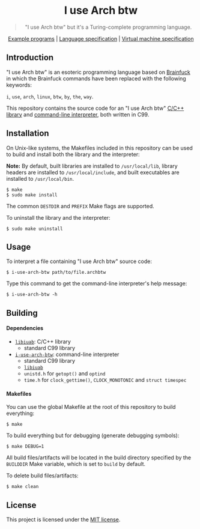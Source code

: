 <div align="center">
    <h1>I use Arch btw</h1>
    <blockquote>
        <p>"I use Arch btw" but it's a Turing-complete programming language.</p>
    </blockquote>
    <a href="./examples">Example programs</a>
    <span>|</span>
    <a href="./docs/LANG_SPEC.md">Language specification</a>
    <span>|</span>
    <a href="./docs/VM_SPEC.md">Virtual machine specification</a>
</div>

## Introduction

"I use Arch btw" is an esoteric programming language based on
[Brainfuck](https://en.wikipedia.org/wiki/Brainfuck) in which the Brainfuck
commands have been replaced with the following keywords:

`i`, `use`, `arch`, `linux`, `btw`, `by`, `the`, `way`.

This repository contains the source code for an "I use Arch btw"
[C/C++ library](./lib) and [command-line interpreter](./cmd), both written in
C99.

## Installation

On Unix-like systems, the Makefiles included in this repository can be used to
build and install both the library and the interpreter:

**Note:** By default, built libraries are installed to `/usr/local/lib`, library
headers are installed to `/usr/local/include`, and built executables are
installed to `/usr/local/bin`.

```
$ make
$ sudo make install
```

The common `DESTDIR` and `PREFIX` Make flags are supported.

To uninstall the library and the interpreter:

```
$ sudo make uninstall
```

## Usage

To interpret a file containing "I use Arch btw" source code:

```
$ i-use-arch-btw path/to/file.archbtw
```

Type this command to get the command-line interpreter's help message:

```
$ i-use-arch-btw -h
```

## Building

#### Dependencies

* [`libiuab`](./lib): C/C++ library
    - standard C99 library
* [`i-use-arch-btw`](./cmd): command-line interpreter
    - standard C99 library
    - [`libiuab`](./lib)
    - `unistd.h` for `getopt()` and `optind`
    - `time.h` for `clock_gettime()`, `CLOCK_MONOTONIC` and `struct timespec`

#### Makefiles

You can use the global Makefile at the root of this repository to build
everything:

```
$ make
```

To build everything but for debugging (generate debugging symbols):

```
$ make DEBUG=1
```

All build files/artifacts will be located in the build directory specified by
the `BUILDDIR` Make variable, which is set to `build` by default.

To delete build files/artifacts:

```
$ make clean
```

## License

This project is licensed under the [MIT license](./LICENSE).
